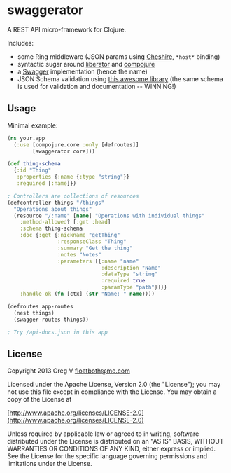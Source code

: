# swaggerator

A REST API micro-framework for Clojure.

Includes:

- some Ring middleware (JSON params using [Cheshire](https://github.com/dakrone/cheshire), `*host*` binding)
- syntactic sugar around [liberator](https://github.com/clojure-liberator/liberator) and [compojure](https://github.com/weavejester/compojure)
- a [Swagger](https://github.com/wordnik/swagger-core/wiki) implementation (hence the name)
- JSON Schema validation using [this awesome library](https://github.com/fge/json-schema-validator) (the same schema is used for validation and documentation -- WINNING!)

## Usage

Minimal example:

```clojure
(ns your.app
  (:use [compojure.core :only [defroutes]]
        [swaggerator core]))

(def thing-schema
  {:id "Thing"
   :properties {:name {:type "string"}}
   :required [:name]})

; Controllers are collections of resources
(defcontroller things "/things"
  "Operations about things"
  (resource "/:name" [name] "Operations with individual things"
    :method-allowed? [:get :head]
    :schema thing-schema
    :doc {:get {:nickname "getThing"
                :responseClass "Thing"
                :summary "Get the thing"
                :notes "Notes"
                :parameters [{:name "name"
                              :description "Name"
                              :dataType "string"
                              :required true
                              :paramType "path"}]}}
    :handle-ok (fn [ctx] (str "Name: " name))))

(defroutes app-routes
  (nest things)
  (swagger-routes things))

; Try /api-docs.json in this app
```

## License

Copyright 2013 Greg V <floatboth@me.com>

Licensed under the Apache License, Version 2.0 (the "License");
you may not use this file except in compliance with the License.
You may obtain a copy of the License at

[http://www.apache.org/licenses/LICENSE-2.0](http://www.apache.org/licenses/LICENSE-2.0)

Unless required by applicable law or agreed to in writing, software
distributed under the License is distributed on an "AS IS" BASIS,
WITHOUT WARRANTIES OR CONDITIONS OF ANY KIND, either express or implied.
See the License for the specific language governing permissions and
limitations under the License.
